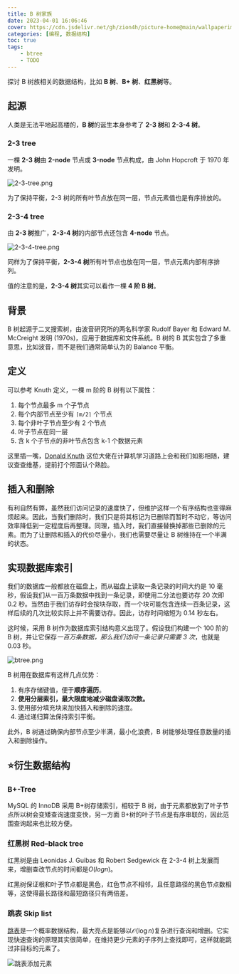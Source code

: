 ```yaml
---
title: B 树家族
date: 2023-04-01 16:06:46
cover: https://cdn.jsdelivr.net/gh/zion4h/picture-home@main/wallpaperimg1004.jpg
categories: [编程, 数据结构]
toc: true
tags: 
    - btree
    - TODO
---
```

探讨 B 树族相关的数据结构，比如 **B 树**、**B+ 树**、**红黑树**等。
<!--more-->
## 起源

人类是无法平地起高楼的，**B 树**的诞生本身参考了 **2-3 树**和 **2-3-4 树**。

### 2-3 tree

一棵 **2-3 树**由 **2-node** 节点或 **3-node** 节点构成，由 John Hopcroft 于 1970 年发明。

![2-3-tree.png](https://cdn.jsdelivr.net/gh/zion4h/picture-home@main/2-3-tree.png)

为了保持平衡，2-3 树的所有叶节点放在同一层，节点元素值也是有序排放的。

### 2-3-4 tree

由 **2-3 树**推广，**2-3-4 树**的内部节点还包含 **4-node** 节点。

![2-3-4-tree.png](https://cdn.jsdelivr.net/gh/zion4h/picture-home@main/2-3-4-tree.png)

同样为了保持平衡，**2-3-4 树**所有叶节点也放在同一层，节点元素内部有序排列。

值的注意的是，**2-3-4 树**其实可以看作一棵 **4 阶 B 树**。

## 背景

B 树起源于二叉搜索树，由波音研究所的两名科学家 Rudolf Bayer 和 Edward M. McCreight 发明 (1970s)，应用于数据库和文件系统。B 树的 B 其实包含了多重意思，比如波音，而不是我们通常简单认为的 Balance 平衡。

## 定义

可以参考 Knuth 定义，一棵 m 阶的 B 树有以下属性：

1. 每个节点最多 m 个子节点
2. 每个内部节点至少有 `⌈m/2⌉` 个节点
3. 每个非叶子节点至少有 2 个节点
4. 叶子节点在同一层
5. 含 k 个子节点的非叶节点包含 k-1 个数据元素

这里插一嘴，[Donald Knuth](https://en.wikipedia.org/wiki/Donald_Knuth) 这位大佬在计算机学习道路上会和我们如影相随，建议查查维基，提前打个照面认个熟脸。

## 插入和删除

有利自然有弊，虽然我们访问记录的速度快了，但维护这样一个有序结构也变得麻烦起来。因此，当我们删除时，我们只是将其标记为已删除而暂时不动它，等访问效率降低到一定程度后再整理。同理，插入时，我们直接替换掉那些已删除的元素。而为了让删除和插入的代价尽量小，我们也需要尽量让 B 树维持在一个半满的状态。

## 实现数据库索引

我们的数据库一般都放在磁盘上，而从磁盘上读取一条记录的时间大约是 10 毫秒，假设我们从一百万条数据中找到一条记录，即使用二分法也要访存 20 次即 0.2 秒。当然由于我们访存时会按块存取，而一个块可能包含连续一百条记录，这样后续的几次比较实际上并不需要访存。因此，访存时间缩短为 0.14 秒左右。

这时候，采用 B 树作为数据库索引结构意义出现了。假设我们构建一个 100 阶的 B 树，并让它保存*一百万条数据，那么我们访问一条记录只需要 3 次*，也就是 0.03 秒。

![btree.png](https://cdn.jsdelivr.net/gh/zion4h/picture-home@main/btree.png)

B 树用在数据库有这样几点优势：

1. 有序存储键值，便于**顺序遍历**。
2. **使用分层索引，最大限度地减少磁盘读取次数。**
3. 使用部分填充块来加快插入和删除的速度。
4. 通过递归算法保持索引平衡。

此外，B 树通过确保内部节点至少半满，最小化浪费，B 树能够处理任意数量的插入和删除操作。

## ⭐衍生数据结构

### B+-Tree

MySQL 的 InnoDB 采用 B+树存储索引，相较于 B 树，由于元素都放到了叶子节点所以树会变矮查询速度变快，另一方面 B+树的叶子节点是有序串联的，因此范围查询起来也比较方便。

### 红黑树 Red–black tree

红黑树是由 Leonidas J. Guibas 和 Robert Sedgewick 在 2-3-4 树上发展而来，增删查改节点的时间都是$O(log n)$。

红黑树保证根和叶子节点都是黑色，红色节点不相邻，且任意路径的黑色节点数相等，这使得最长路径和最短路径只有两倍差。

### 跳表 Skip list

[跳表](https://en.wikipedia.org/wiki/Skip_list)是一个概率数据结构，最大亮点是能够以${\mathcal {O}}(\log n)$复杂进行查询和增删。它实现快速查询的原理其实很简单，在维持更少元素的子序列上查找即可，这样就能跳过非目标的元素了。

![跳表添加元素](https://cdn.jsdelivr.net/gh/zion4h/picture-home@main/Skip_list_add_element-en.gif)
